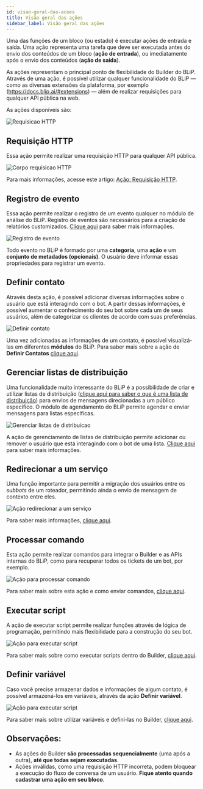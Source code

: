 ```yaml
---
id: visao-geral-das-acoes
title: Visão geral das ações
sidebar_label: Visão geral das ações
---
```


Uma das funções de um bloco (ou estado) é executar ações de entrada e saída. Uma ação representa uma tarefa que deve ser executada antes do envio dos conteúdos de um bloco (**ação de entrada**), ou imediatamente após o envio dos conteúdos (**ação de saída**).

As ações representam o principal ponto de flexibilidade do Builder do BLiP. Através de uma ação, é possível utilizar qualquer funcionalidade do BLiP — como as diversas extensões da plataforma, por exemplo (<https://docs.blip.ai/#extensions>) — além de realizar requisições para qualquer API pública na web.

As ações disponíveis são:

![Requisicao HTTP](/img/builder/builder-visao-geral-das-acoes-1.png)

## Requisição HTTP

Essa ação permite realizar uma requisição HTTP para qualquer API pública.

![Corpo requisicao HTTP](/img/builder/builder-visao-geral-das-acoes-2.png)

Para mais informações, acesse este artigo: [Ação: Requisição HTTP](acao-requisicao-http).

## Registro de evento

Essa ação permite realizar o registro de um evento qualquer no módulo de análise do BLiP. Registro de eventos são necessários para a criação de relatórios customizados. [Clique aqui](/docs/builder/acao-registro-evento) para saber mais informações.

![Registro de evento](/img/builder/builder-visao-geral-das-acoes-3.png)

Todo evento no BLiP é formado por uma **categoria**, uma **ação** e um **conjunto de metadados (opcionais)**. O usuário deve informar essas propriedades para registrar um evento.

## Definir contato

Através desta ação, é possível adicionar diversas informações sobre o usuário que está interagindo com o bot. A partir dessas informações, é possível aumentar o conhecimento do seu bot sobre cada um de seus usuários, além de categorizar os clientes de acordo com suas preferências.

![Definir contato](/img/builder/builder-visao-geral-das-acoes-4.png)

Uma vez adicionadas as informações de um contato, é possível visualizá-las em diferentes **módulos** do BLiP. Para saber mais sobre a ação de **Definir Contatos** [clique aqui](https://help.blip.ai/hc/pt-br/articles/360020287152-Salvando-informa%C3%A7%C3%B5es-de-um-usu%C3%A1rio).

## Gerenciar listas de distribuição

Uma funcionalidade muito interessante do BLiP é a possibilidade de criar e utilizar listas de distribuição ([clique aqui para saber o que é uma lista de distribuição](http://localhost:3000/docs/builder/o-que-sao-listas-de-distribuicao)) para envios de mensagens direcionadas a um público específico. O módulo de agendamento do BLiP permite agendar e enviar mensagens para listas específicas.

![Gerenciar listas de distribuicao](/img/builder/builder-visao-geral-das-acoes-5.png)

A ação de gerenciamento de listas de distribuição permite adicionar ou remover o usuário que está interagindo com o bot de uma lista. [Clique aqui](/docs/builder/acao-gerenciar-listas) para saber mais informações.

## Redirecionar a um serviço

Uma função importante para permitir a migração dos usuários entre os *subbots* de um roteador, permitindo ainda o envio de mensagem de contexto entre eles.

![Ação redirecionar a um serviço](/img/builder/acao-redirecionar-servico-1.png)

Para saber mais informações, [clique aqui](/docs/builder/acao-redirecionar-servico).

## Processar comando

Esta ação permite realizar comandos para integrar o Builder e as APIs internas do BLiP, como para recuperar todos os tickets de um bot, por exemplo.

![Ação para processar comando](/img/builder/builder-visao-geral-das-acoes-7.png)

Para saber mais sobre esta ação e como enviar comandos, [clique aqui](/docs/builder/acao-processar-comando).

## Executar script

A ação de executar script permite realizar funções através de lógica de programação, permitindo mais flexibilidade para a construção do seu bot.

![Ação para executar script](/img/builder/builder-visao-geral-das-acoes-8.png)

Para saber mais sobre como executar scripts dentro do Builder, [clique aqui](/docs/builder/acao-executar-script).

## Definir variável

Caso você precise armazenar dados e informações de algum contato, é possível armazená-los em variáveis, através da ação **Definir variável**.

![Ação para executar script](/img/builder/builder-visao-geral-das-acoes-9.png)

Para saber mais sobre utilizar variáveis e definí-las no Builder, [clique aqui](/docs/builder/acao-definir-variavel).

## Observações:

* As ações do Builder **são processadas sequencialmente** (uma após a outra), **até que todas sejam executadas**.
* Ações inválidas, como uma requisição HTTP incorreta, podem bloquear a execução do fluxo de conversa de um usuário. **Fique atento quando cadastrar uma ação em seu bloco**.